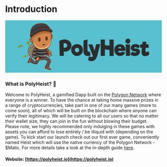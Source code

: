# Introduction

![](.gitbook/assets/twitter-banner.png)

### What is PolyHeist? 🤔



Welcome to PolyHeist, a gamified Dapp built on the [Polygon Network](https://twitter.com/0xPolygon) where everyone is a winner. To have the chance at taking home massive prizes in a range of cryptocurrencies, take part in one of our many games \(more to come soon\), all of which will be built on the blockchain where anyone can verify their legitimacy. We will be catering to all our users so that no matter their wallet size, they can join in the fun without blowing their budget. Please note, we highly recommended only indulging in these games with assets you can afford to lose entirely / be illiquid with \(depending on the game\). To kick start our launch check out our first ever game, conveniently named Heist which will use the native currency of the Polygon Network - $Matic. For more details take a look at the in-depth guide [here](heist/).

#### Website: [https://polyheist.io](https://polyheist.io)



